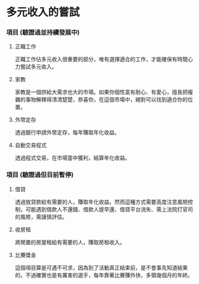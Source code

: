 # 多元收入的嘗試

### 項目 (驗證過並持續發展中)

1. 正職工作

    正職工作佔多元收入很重要的部分，唯有選擇適合的工作，才能確保有時間心力嘗試多元收入。

2. 家教

    家教是一個供給大需求也大的市場。如果你個性富有耐心、有愛心，擅長把複雜的事物解釋得清清楚楚，恭喜你，在這個市場中，絕對可以找到適合你的位置。

3. 外幣定存

    透過銀行申請外幣定存，每年賺取年化收益。

4. 自動交易程式

    透過程式交易，在市場當中獲利，結算年化收益。

### 項目 (驗證過但目前暫停)

1. 借貸

    透過放貸款給有需要的人，賺取年化收益。然而這種方式需要高度注意風險控制，可能遇到借款人不還錢、借款人提早還、借貸平台消失、需上法院打官司的風險，需謹慎評估。

2. 收房租

    將閒置的房屋租給有需要的人，賺取房租收入。

3. 比賽獎金

    這個項目算是可遇不可求，因為到了活動真正結束前，是不會事先知道結果的。不過確實也是有厲害的選手，每年靠著比賽賺外快，多領幾個月的年終。
